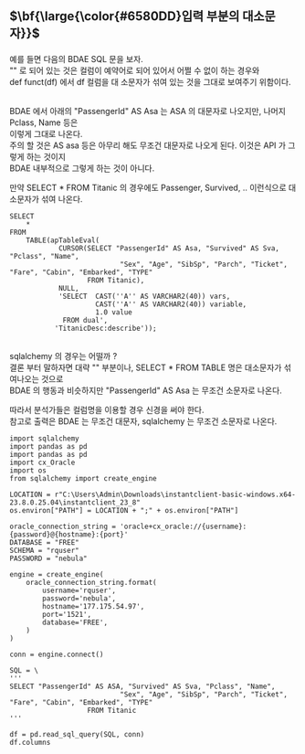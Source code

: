 ## <p>$\bf{\large{\color{#6580DD}입력 부분의 대소문자}}$</p>

예를 들면 다음의 BDAE SQL 문을 보자. <br>
"" 로 되어 있는 것은 컬럼이 예약어로 되어 있어서 어쩔 수 없이 하는 경우와<br>
def funct(df) 에서 df 컬럼을 대 소문자가 섞여 있는 것을 그대로 보여주기 위함이다.<br>
<br>

BDAE 에서 아래의 "PassengerId" AS Asa 는 ASA 의 대문자로 나오지만, 나머지 Pclass, Name 등은<br>
이렇게 그대로 나온다. <br>
주의 할 것은 AS asa 등은 아무리 해도 무조건 대문자로 나오게 된다. 이것은 API 가 그렇게 하는 것이지<br>
BDAE 내부적으로 그렇게 하는 것이 아니다.<br>

만약 SELECT * FROM Titanic 의 경우에도 Passenger, Survived, .. 이런식으로 대소문자가 섞여 나온다.<br>

```
SELECT
	*
FROM
	TABLE(apTableEval(
         	CURSOR(SELECT "PassengerId" AS Asa, "Survived" AS Sva, "Pclass", "Name",
	                       "Sex", "Age", "SibSp", "Parch", "Ticket", "Fare", "Cabin", "Embarked", "TYPE"
	               FROM Titanic),
         	NULL,
         	'SELECT  CAST(''A'' AS VARCHAR2(40)) vars,
                     CAST(''A'' AS VARCHAR2(40)) variable,
                     1.0 value
             FROM dual',
           'TitanicDesc:describe'));
```

<br>
sqlalchemy 의 경우는 어떨까 ? <br>
결론 부터 말하자면 대략 "" 부분이나, SELECT * FROM TABLE 명은 대소문자가 섞여나오는 것으로 <br>
BDAE 의 행동과 비슷하지만 "PassengerId" AS Asa 는 무조건 소문자로 나온다. <br>

따라서 분석가들은 컬럼명을 이용할 경우 신경을 써야 한다. <br>
참고로 출력은 BDAE 는 무조건 대문자, sqlalchemy 는 무조건 소문자로 나온다. <br>

```
import sqlalchemy
import pandas as pd
import pandas as pd
import cx_Oracle
import os
from sqlalchemy import create_engine

LOCATION = r"C:\Users\Admin\Downloads\instantclient-basic-windows.x64-23.8.0.25.04\instantclient_23_8"
os.environ["PATH"] = LOCATION + ";" + os.environ["PATH"]

oracle_connection_string = 'oracle+cx_oracle://{username}:{password}@{hostname}:{port}'
DATABASE = "FREE"
SCHEMA = "rquser"
PASSWORD = "nebula"

engine = create_engine(
    oracle_connection_string.format(
        username='rquser',
        password='nebula',
        hostname='177.175.54.97',
        port='1521',
        database='FREE',
    )
)

conn = engine.connect()

SQL = \
'''
SELECT "PassengerId" AS ASA, "Survived" AS Sva, "Pclass", "Name",
	                       "Sex", "Age", "SibSp", "Parch", "Ticket", "Fare", "Cabin", "Embarked", "TYPE"
	               FROM Titanic
'''

df = pd.read_sql_query(SQL, conn)
df.columns

```


